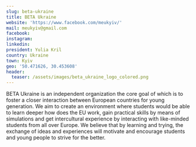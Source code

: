 ```yaml
---
slug: beta-ukraine
title: BETA Ukraine
website: 'https://www.facebook.com/meukyiv/'
mail: meukyiv@gmail.com
facebook:
instagram:
linkedin:
president: Yulia Kril
country: Ukraine
town: Kyiv
geo: '50.471626, 30.453608'
header:
  teaser: /assets/images/beta_ukraine_logo_colored.png
---
```

BETA Ukraine is an independent organization the core goal of which is to foster a closer interaction between European countries for young generation. We aim to create an environment where students would be able to learn deeper how does the EU work, gain practical skills by means of simulations and get intercultural experience by interacting with like-minded students from all over Europe. We believe that by learning and trying, the exchange of ideas and experiences will motivate and encourage students and young people to strive for the better.

